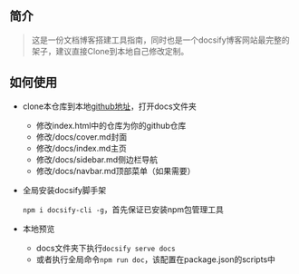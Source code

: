 ## 简介
> 这是一份文档博客搭建工具指南，同时也是一个docsify博客网站最完整的架子，建议直接Clone到本地自己修改定制。

## 如何使用

- clone本仓库到本地[github地址](https://github.com/pycrab/docsifyGuide)，打开docs文件夹
  - 修改index.html中的仓库为你的github仓库
  - 修改/docs/cover.md封面
  - 修改/docs/index.md主页
  - 修改/docs/sidebar.md侧边栏导航
  - 修改/docs/navbar.md顶部菜单（如果需要）
  
- 全局安装docsify脚手架

  `npm i docsify-cli -g`，首先保证已安装npm包管理工具

- 本地预览
  - docs文件夹下执行`docsify serve docs`
  - 或者执行全局命令`npm run doc`，该配置在package.json的scripts中